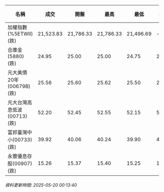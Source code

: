 | 名稱 | 成交 | 開盤 | 最高 | 最低 | 均價 | 成交金額(億) | 昨收 | 漲跌幅 | 漲跌 | 總量 | 昨量 | 振幅 |
| -------- | -------- | -------- | -------- |-------- | -------- | -------- |-------- |-------- |-------- | -------- | -------- |-------- |
|加權指數(%5ETWII) (跌)|21,523.83|21,786.33|21,786.33|21,496.69|-|3,269.95|21,843.69|1.46%|319.86|6,056,141|0|1.33%|
|合庫金(5880) (跌)|24.95|25.00|25.00|24.75|24.89|1.79|25.05|0.40%|0.10|7,192|7,694|1.00%|
|元大美債20年(00679B) (跌)|25.56|25.60|25.62|25.50|25.56|12.78|25.90|1.31%|0.34|50,021|31,176|0.46%|
|元大台灣高息低波(00713) (跌)|52.20|52.45|52.55|52.15|52.35|6.37|52.40|0.38%|0.20|12,166|9,004|0.76%|
|富邦臺灣中小(00733) (跌)|39.92|40.06|40.24|39.90|40.03|0.325|40.07|0.37%|0.15|811|1,051|0.85%|
|永豐優息存股(00907) (跌)|15.26|15.37|15.40|15.25|15.32|0.258|15.42|1.04%|0.16|1,686|1,955|0.97%|
###### 資料更新時間: 2025-05-20 00:13:40